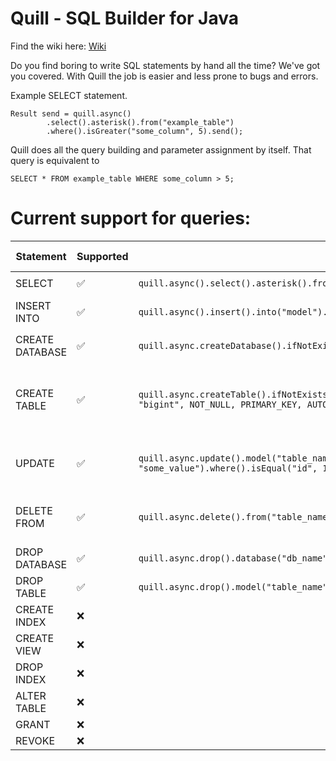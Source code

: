 # Quill - SQL Builder for Java
Find the wiki here: [Wiki](https://github.com/Will0mane/quill/wiki)

Do you find boring to write SQL statements by hand all the time? We've got you covered.
With Quill the job is easier and less prone to bugs and errors.

Example SELECT statement.
```
Result send = quill.async()
        .select().asterisk().from("example_table")
        .where().isGreater("some_column", 5).send();
```
Quill does all the query building and parameter assignment by itself.
That query is equivalent to 
```
SELECT * FROM example_table WHERE some_column > 5;
```

# Current support for queries:


| Statement       | Supported | Example                                                                                                                                       | Equivalent Query                                                                               |
|-----------------|-----------|-----------------------------------------------------------------------------------------------------------------------------------------------|------------------------------------------------------------------------------------------------|
| SELECT          | ✅         | ```quill.async().select().asterisk().from("example")```                                                                                             | ```SELECT * FROM example```                                                                          |
| INSERT INTO     | ✅         | ```quill.async().insert().into("model").columns("first").values("1")```                                                                             | ```INSERT INTO model (first) VALUES ("1")```                                                         |
| CREATE DATABASE | ✅         | ```quill.async.createDatabase().ifNotExists().name("db_name")```                                                                                    | ```CREATE DATABASE IF NOT EXISTS db_name```                                                          |
| CREATE TABLE    | ✅         | ```quill.async.createTable().ifNotExists().name("table_name").columns(Column.of("column_name", "bigint", NOT_NULL, PRIMARY_KEY, AUTO_INCREMENT))``` | ```CREATE TABLE IF NOT EXISTS table_name (column_name bigint not null primary key auto_increment)``` |
| UPDATE          | ✅         | ```quill.async.update().model("table_name").set("column_name", "some_value").where().isEqual("id", 1)```                                            | ```UPDATE table_name SET column_name = 'some_value' WHERE id = 1```                                  |
| DELETE FROM     | ✅         | ```quill.async.delete().from("table_name").where().isEqual("some_column", "some_value")```                                                          | ```DELETE FROM table_name WHERE some_column = 'some_value'```                                        |
| DROP DATABASE   | ✅         | ```quill.async.drop().database("db_name")```                                                                                                        | ```DROP DATABASE db_name```                                                                          |
| DROP TABLE      | ✅         | ```quill.async.drop().model("table_name")```                                                                                                        | ```DROP TABLE table_name```                                                                          |
| CREATE INDEX    | ❌         |                                                                                                                                               |                                                                                                |
| CREATE VIEW     | ❌         |                                                                                                                                               |                                                                                                |
| DROP INDEX      | ❌         |                                                                                                                                               |                                                                                                |
| ALTER TABLE     | ❌         |                                                                                                                                               |                                                                                                |
| GRANT           | ❌         |                                                                                                                                               |                                                                                                |
| REVOKE          | ❌         |                                                                                                                                               |                                                                                                |


